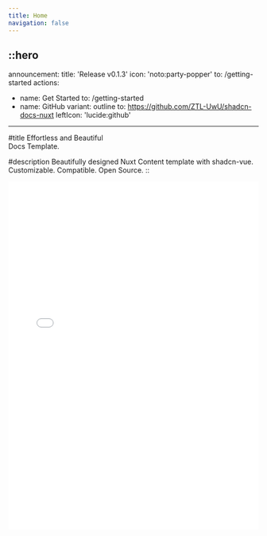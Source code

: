 ```yaml
---
title: Home
navigation: false
---
```


::hero
---
announcement:
  title: 'Release v0.1.3'
  icon: 'noto:party-popper'
  to: /getting-started
actions:
  - name: Get Started
    to: /getting-started
  - name: GitHub
    variant: outline
    to: https://github.com/ZTL-UwU/shadcn-docs-nuxt
    leftIcon: 'lucide:github'
---

#title
Effortless and Beautiful<br>Docs Template.

#description
Beautifully designed Nuxt Content template with shadcn-vue.<br>Customizable. Compatible. Open Source.
::

<div class="border rounded-lg shadow-md">
  <iframe src="/getting-started/writing/components" height="700" width="100%" class="rounded-lg" scrolling="no" frameborder="0">
</div>
